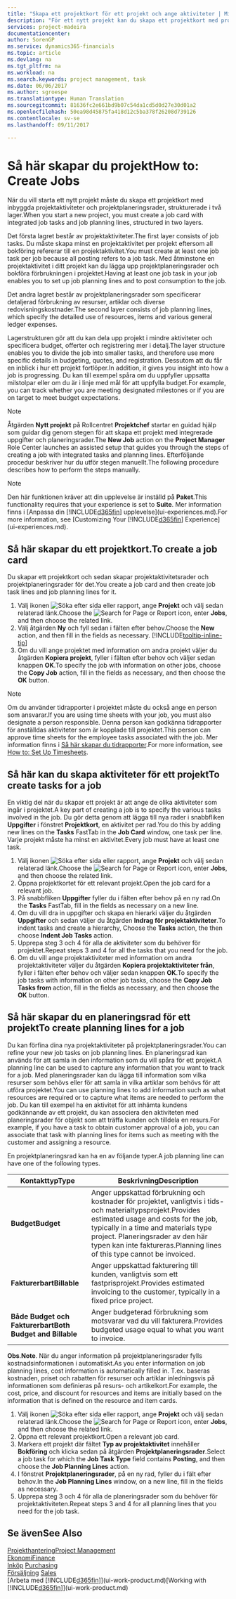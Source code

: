 ```yaml
---
title: "Skapa ett projektkort för ett projekt och ange aktiviteter | Microsoft Docs"
description: "För ett nytt projekt kan du skapa ett projektkort med projektaktiviteterna och planeringsrader för att hantera hur och budgetar."
services: project-madeira
documentationcenter: 
author: SorenGP
ms.service: dynamics365-financials
ms.topic: article
ms.devlang: na
ms.tgt_pltfrm: na
ms.workload: na
ms.search.keywords: project management, task
ms.date: 06/06/2017
ms.author: sgroespe
ms.translationtype: Human Translation
ms.sourcegitcommit: 81636fc2e661bd9b07c54da1cd5d0d27e30d01a2
ms.openlocfilehash: 50ea98d45875fa418d12c5ba378f26208d739126
ms.contentlocale: sv-se
ms.lasthandoff: 09/11/2017

---
```

# <a name="how-to-create-jobs"></a><span data-ttu-id="59661-103">Så här skapar du projekt</span><span class="sxs-lookup"><span data-stu-id="59661-103">How to: Create Jobs</span></span>
<span data-ttu-id="59661-104">När du vill starta ett nytt projekt måste du skapa ett projektkort med inbyggda projektaktiviteter och projektplaneringsrader, strukturerade i två lager.</span><span class="sxs-lookup"><span data-stu-id="59661-104">When you start a new project, you must create a job card with integrated job tasks and job planning lines, structured in two layers.</span></span>  

<span data-ttu-id="59661-105">Det första lagret består av projektaktiviteter.</span><span class="sxs-lookup"><span data-stu-id="59661-105">The first layer consists of job tasks.</span></span> <span data-ttu-id="59661-106">Du måste skapa minst en projektaktivitet per projekt eftersom all bokföring refererar till en projektaktivitet.</span><span class="sxs-lookup"><span data-stu-id="59661-106">You must create at least one job task per job because all posting refers to a job task.</span></span> <span data-ttu-id="59661-107">Med åtminstone en projektaktivitet i ditt projekt kan du lägga upp projektplaneringsrader och bokföra förbrukningen i projektet.</span><span class="sxs-lookup"><span data-stu-id="59661-107">Having at least one job task in your job enables you to set up job planning lines and to post consumption to the job.</span></span>

<span data-ttu-id="59661-108">Det andra lagret består av projektplaneringsrader som specificerar detaljerad förbrukning av resurser, artiklar och diverse redovisningskostnader.</span><span class="sxs-lookup"><span data-stu-id="59661-108">The second layer consists of job planning lines, which specify the detailed use of resources, items and various general ledger expenses.</span></span>

<span data-ttu-id="59661-109">Lagerstrukturen gör att du kan dela upp projekt i mindre aktiviteter och specificera budget, offerter och registrering mer i detalj.</span><span class="sxs-lookup"><span data-stu-id="59661-109">The layer structure enables you to divide the job into smaller tasks, and therefore use more specific details in budgeting, quotes, and registration.</span></span> <span data-ttu-id="59661-110">Dessutom att du får en inblick i hur ett projekt fortlöper.</span><span class="sxs-lookup"><span data-stu-id="59661-110">In addition, it gives you insight into how a job is progressing.</span></span> <span data-ttu-id="59661-111">Du kan till exempel spåra om du uppfyller uppsatta milstolpar eller om du är i linje med mål för att uppfylla budget.</span><span class="sxs-lookup"><span data-stu-id="59661-111">For example, you can track whether you are meeting designated milestones or if you are on target to meet budget expectations.</span></span>

> [!NOTE]  
>   <span data-ttu-id="59661-112">Åtgärden **Nytt projekt** på Rollcentret **Projektchef** startar en guidad hjälp som guidar dig genom stegen för att skapa ett projekt med integrerade uppgifter och planeringsrader.</span><span class="sxs-lookup"><span data-stu-id="59661-112">The **New Job** action on the **Project Manager** Role Center launches an assisted setup that guides you through the steps of creating a job with integrated tasks and planning lines.</span></span> <span data-ttu-id="59661-113">Efterföljande procedur beskriver hur du utför stegen manuellt.</span><span class="sxs-lookup"><span data-stu-id="59661-113">The following procedure describes how to perform the steps manually.</span></span>

> [!NOTE]  
>   <span data-ttu-id="59661-114">Den här funktionen kräver att din upplevelse är inställd på **Paket**.</span><span class="sxs-lookup"><span data-stu-id="59661-114">This functionality requires that your experience is set to **Suite**.</span></span> <span data-ttu-id="59661-115">Mer information finns i [Anpassa din [!INCLUDE[d365fin](includes/d365fin_md.md)] upplevelse](ui-experiences.md).</span><span class="sxs-lookup"><span data-stu-id="59661-115">For more information, see [Customizing Your [!INCLUDE[d365fin](includes/d365fin_md.md)] Experience](ui-experiences.md).</span></span>

## <a name="to-create-a-job-card"></a><span data-ttu-id="59661-116">Så här skapar du ett projektkort.</span><span class="sxs-lookup"><span data-stu-id="59661-116">To create a job card</span></span>
<span data-ttu-id="59661-117">Du skapar ett projektkort och sedan skapar projektaktivitetsrader och projektplaneringsrader för det.</span><span class="sxs-lookup"><span data-stu-id="59661-117">You create a job card and then create job task lines and job planning lines for it.</span></span>

1. <span data-ttu-id="59661-118">Välj ikonen ![Söka efter sida eller rapport](media/ui-search/search_small.png "ikonen Söka efter sida eller rapport"), ange **Projekt** och välj sedan relaterad länk.</span><span class="sxs-lookup"><span data-stu-id="59661-118">Choose the ![Search for Page or Report](media/ui-search/search_small.png "Search for Page or Report icon") icon, enter **Jobs**, and then choose the related link.</span></span>  
2. <span data-ttu-id="59661-119">Välj åtgärden **Ny** och fyll sedan i fälten efter behov.</span><span class="sxs-lookup"><span data-stu-id="59661-119">Choose the **New** action, and then fill in the fields as necessary.</span></span> [!INCLUDE[tooltip-inline-tip](includes/tooltip-inline-tip_md.md)]
3. <span data-ttu-id="59661-120">Om du vill ange projektet med information om andra projekt väljer du åtgärden **Kopiera projekt**, fyller i fälten efter behov och väljer sedan knappen **OK**.</span><span class="sxs-lookup"><span data-stu-id="59661-120">To specify the job with information on other jobs, choose the **Copy Job** action, fill in the fields as necessary, and then choose the **OK** button.</span></span>

> [!NOTE]  
>   <span data-ttu-id="59661-121">Om du använder tidrapporter i projektet måste du också ange en person som ansvarar.</span><span class="sxs-lookup"><span data-stu-id="59661-121">If you are using time sheets with your job, you must also designate a person responsible.</span></span> <span data-ttu-id="59661-122">Denna person kan godkänna tidrapporter för anställdas aktiviteter som är kopplade till projektet.</span><span class="sxs-lookup"><span data-stu-id="59661-122">This person can approve time sheets for the employee tasks associated with the job.</span></span> <span data-ttu-id="59661-123">Mer information finns i [Så här skapar du tidrapporter](projects-how-setup-time-sheets.md).</span><span class="sxs-lookup"><span data-stu-id="59661-123">For more information, see [How to: Set Up Timesheets](projects-how-setup-time-sheets.md).</span></span>

## <a name="to-create-tasks-for-a-job"></a><span data-ttu-id="59661-124">Så här kan du skapa aktiviteter för ett projekt</span><span class="sxs-lookup"><span data-stu-id="59661-124">To create tasks for a job</span></span>
<span data-ttu-id="59661-125">En viktig del när du skapar ett projekt är att ange de olika aktiviteter som ingår i projektet.</span><span class="sxs-lookup"><span data-stu-id="59661-125">A key part of creating a job is to specify the various tasks involved in the job.</span></span> <span data-ttu-id="59661-126">Du gör detta genom att lägga till nya rader i snabbfliken **Uppgifter** i fönstret **Projektkort**, en aktivitet per rad.</span><span class="sxs-lookup"><span data-stu-id="59661-126">You do this by adding new lines on the **Tasks** FastTab in the **Job Card** window, one task per line.</span></span> <span data-ttu-id="59661-127">Varje projekt måste ha minst en aktivitet.</span><span class="sxs-lookup"><span data-stu-id="59661-127">Every job must have at least one task.</span></span>

1. <span data-ttu-id="59661-128">Välj ikonen ![Söka efter sida eller rapport](media/ui-search/search_small.png "ikonen Söka efter sida eller rapport"), ange **Projekt** och välj sedan relaterad länk.</span><span class="sxs-lookup"><span data-stu-id="59661-128">Choose the ![Search for Page or Report](media/ui-search/search_small.png "Search for Page or Report icon") icon, enter **Jobs**, and then choose the related link.</span></span>
2. <span data-ttu-id="59661-129">Öppna projektkortet för ett relevant projekt.</span><span class="sxs-lookup"><span data-stu-id="59661-129">Open the job card for a relevant job.</span></span>
3. <span data-ttu-id="59661-130">På snabbfliken **Uppgifter** fyller du i fälten efter behov på en ny rad.</span><span class="sxs-lookup"><span data-stu-id="59661-130">On the **Tasks** FastTab, fill in the fields as necessary on a new line.</span></span>
4. <span data-ttu-id="59661-131">Om du vill dra in uppgifter och skapa en hierarki väljer du åtgärden **Uppgifter** och sedan väljer du åtgärden **Indrag för projektaktiviteter**.</span><span class="sxs-lookup"><span data-stu-id="59661-131">To indent tasks and create a hierarchy, Choose the **Tasks** action, the then choose **Indent Job Tasks** action.</span></span>
5. <span data-ttu-id="59661-132">Upprepa steg 3 och 4 för alla de aktiviteter som du behöver för projektet.</span><span class="sxs-lookup"><span data-stu-id="59661-132">Repeat steps 3 and 4 for all the tasks that you need for the job.</span></span>
6. <span data-ttu-id="59661-133">Om du vill ange projektaktiviteter med information om andra projektaktiviteter väljer du åtgärden **Kopiera projektaktiviteter från**, fyller i fälten efter behov och väljer sedan knappen **OK**.</span><span class="sxs-lookup"><span data-stu-id="59661-133">To specify the job tasks with information on other job tasks, choose the **Copy Job Tasks from** action, fill in the fields as necessary, and then choose the **OK** button.</span></span>

## <a name="to-create-planning-lines-for-a-job"></a><span data-ttu-id="59661-134">Så här skapar du en planeringsrad för ett projekt</span><span class="sxs-lookup"><span data-stu-id="59661-134">To create planning lines for a job</span></span>
<span data-ttu-id="59661-135">Du kan förfina dina nya projektaktiviteter på projektplaneringsrader.</span><span class="sxs-lookup"><span data-stu-id="59661-135">You can refine your new job tasks on job planning lines.</span></span> <span data-ttu-id="59661-136">En planeringsrad kan används för att samla in den information som du vill spåra för ett projekt.</span><span class="sxs-lookup"><span data-stu-id="59661-136">A planning line can be used to capture any information that you want to track for a job.</span></span> <span data-ttu-id="59661-137">Med planeringsrader kan du lägga till information som vilka resurser som behövs eller för att samla in vilka artiklar som behövs för att utföra projektet.</span><span class="sxs-lookup"><span data-stu-id="59661-137">You can use planning lines to add information such as what resources are required or to capture what items are needed to perform the job.</span></span> <span data-ttu-id="59661-138">Du kan till exempel ha en aktivitet för att inhämta kundens godkännande av ett projekt, du kan associera den aktiviteten med planeringsrader för objekt som att träffa kunden och tilldela en resurs.</span><span class="sxs-lookup"><span data-stu-id="59661-138">For example, if you have a task to obtain customer approval of a job, you can associate that task with planning lines for items such as meeting with the customer and assigning a resource.</span></span>  

<span data-ttu-id="59661-139">En projektplaneringsrad kan ha en av följande typer.</span><span class="sxs-lookup"><span data-stu-id="59661-139">A job planning line can have one of the following types.</span></span>  

| <span data-ttu-id="59661-140">Kontakttyp</span><span class="sxs-lookup"><span data-stu-id="59661-140">Type</span></span> | <span data-ttu-id="59661-141">Beskrivning</span><span class="sxs-lookup"><span data-stu-id="59661-141">Description</span></span> |
| --- | --- |
| <span data-ttu-id="59661-142">**Budget**</span><span class="sxs-lookup"><span data-stu-id="59661-142">**Budget**</span></span> |<span data-ttu-id="59661-143">Anger uppskattad förbrukning och kostnader för projektet, vanligtvis i tids- och materialtypsprojekt.</span><span class="sxs-lookup"><span data-stu-id="59661-143">Provides estimated usage and costs for the job, typically in a time and materials type project.</span></span> <span data-ttu-id="59661-144">Planeringsrader av den här typen kan inte faktureras.</span><span class="sxs-lookup"><span data-stu-id="59661-144">Planning lines of this type cannot be invoiced.</span></span> |
| <span data-ttu-id="59661-145">**Fakturerbart**</span><span class="sxs-lookup"><span data-stu-id="59661-145">**Billable**</span></span> |<span data-ttu-id="59661-146">Anger uppskattad fakturering till kunden, vanligtvis som ett fastprisprojekt.</span><span class="sxs-lookup"><span data-stu-id="59661-146">Provides estimated invoicing to the customer, typically in a fixed price project.</span></span> |
| <span data-ttu-id="59661-147">**Både Budget och Fakturerbart**</span><span class="sxs-lookup"><span data-stu-id="59661-147">**Both Budget and Billable**</span></span> |<span data-ttu-id="59661-148">Anger budgeterad förbrukning som motsvarar vad du vill fakturera.</span><span class="sxs-lookup"><span data-stu-id="59661-148">Provides budgeted usage equal to what you want to invoice.</span></span> |

<span data-ttu-id="59661-149">**Obs**.</span><span class="sxs-lookup"><span data-stu-id="59661-149">**Note**.</span></span> <span data-ttu-id="59661-150">När du anger information på projektplaneringsrader fylls kostnadsinformationen i automatiskt.</span><span class="sxs-lookup"><span data-stu-id="59661-150">As you enter information on job planning lines, cost information is automatically filled in.</span></span> <span data-ttu-id="59661-151">T.ex. baseras kostnaden, priset och rabatten för resurser och artiklar inledningsvis på informationen som definieras på resurs- och artikelkort.</span><span class="sxs-lookup"><span data-stu-id="59661-151">For example, the cost, price, and discount for resources and items are initially based on the information that is defined on the resource and item cards.</span></span>

1. <span data-ttu-id="59661-152">Välj ikonen ![Söka efter sida eller rapport](media/ui-search/search_small.png "ikonen Söka efter sida eller rapport"), ange **Projekt** och välj sedan relaterad länk.</span><span class="sxs-lookup"><span data-stu-id="59661-152">Choose the ![Search for Page or Report](media/ui-search/search_small.png "Search for Page or Report icon") icon, enter **Jobs**, and then choose the related link.</span></span>
2. <span data-ttu-id="59661-153">Öppna ett relevant projektkort.</span><span class="sxs-lookup"><span data-stu-id="59661-153">Open a relevant job card.</span></span>
3. <span data-ttu-id="59661-154">Markera ett projekt där fältet **Typ av projektaktivitet** innehåller **Bokföring** och klicka sedan på åtgärden **Projektplaneringsrader**.</span><span class="sxs-lookup"><span data-stu-id="59661-154">Select a job task for which the **Job Task Type** field contains **Posting**, and then choose the **Job Planning Lines** action.</span></span>  
4. <span data-ttu-id="59661-155">I fönstret **Projektplaneringsrader**, på en ny rad, fyller du i fält efter behov.</span><span class="sxs-lookup"><span data-stu-id="59661-155">In the **Job Planning Lines** window, on a new line, fill in the fields as necessary.</span></span>
5. <span data-ttu-id="59661-156">Upprepa steg 3 och 4 för alla de planeringsrader som du behöver för projektaktiviteten.</span><span class="sxs-lookup"><span data-stu-id="59661-156">Repeat steps 3 and 4 for all planning lines that you need for the job task.</span></span>

## <a name="see-also"></a><span data-ttu-id="59661-157">Se även</span><span class="sxs-lookup"><span data-stu-id="59661-157">See Also</span></span>
[<span data-ttu-id="59661-158">Projekthantering</span><span class="sxs-lookup"><span data-stu-id="59661-158">Project Management</span></span>](projects-manage-projects.md)  
[<span data-ttu-id="59661-159">Ekonomi</span><span class="sxs-lookup"><span data-stu-id="59661-159">Finance</span></span>](finance.md)  
<span data-ttu-id="59661-160">[Inköp](purchasing-manage-purchasing.md)       </span><span class="sxs-lookup"><span data-stu-id="59661-160">[Purchasing](purchasing-manage-purchasing.md)       </span></span>  
<span data-ttu-id="59661-161">[Försäljning](sales-manage-sales.md)    </span><span class="sxs-lookup"><span data-stu-id="59661-161">[Sales](sales-manage-sales.md)    </span></span>  
<span data-ttu-id="59661-162">[Arbeta med [!INCLUDE[d365fin](includes/d365fin_md.md)]](ui-work-product.md)</span><span class="sxs-lookup"><span data-stu-id="59661-162">[Working with [!INCLUDE[d365fin](includes/d365fin_md.md)]](ui-work-product.md)</span></span>  

